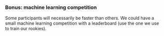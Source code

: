 ### Bonus: machine learning competition

Some participants will necessarily be faster than others. We could have a small machine learning competition with a leaderboard (use the one we use to train our rookies). 